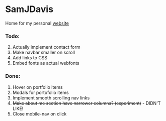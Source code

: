 # SamJDavis
Home for my personal [website][1]

### Todo:

2. Actually implement contact form
3. Make navbar smaller on scroll
4. Add links to CSS
5. Embed fonts as actual webfonts

### Done:

1. Hover on portfolio items 
2. Modals for portofolio items
1. Implement smooth scrolling nav links</span>
6. <span style="text-decoration: line-through;">Make about me section have narrower columns? (experiment)</span> - DIDN'T LIKE!
6. Close mobile-nav on click

[1]:	http://sjd.co/	

<!--
Code for strikethrough...

<span style="text-decoration: line-through;">
</span>
-->
